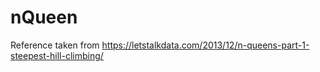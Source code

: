 # nQueen

Reference taken from https://letstalkdata.com/2013/12/n-queens-part-1-steepest-hill-climbing/

